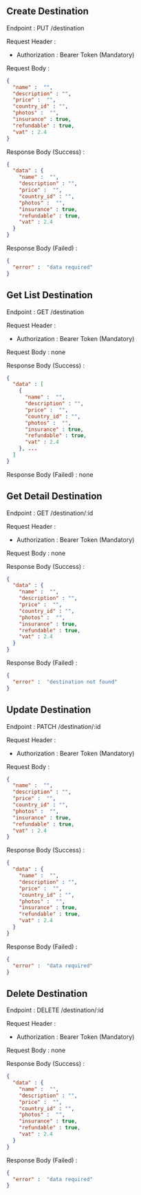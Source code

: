 ## Create Destination
Endpoint : PUT /destination

Request Header : 
- Authorization : Bearer Token (Mandatory)

Request Body :
```json
{
  "name" :  "",
  "description" : "",
  "price" :  "",
  "country_id" : "",
  "photos" :  "",
  "insurance" : true,
  "refundable" : true,
  "vat" : 2.4
}
```
Response Body (Success) :
```json
{
  "data" : {
    "name" :  "",
    "description" : "",
    "price" :  "",
    "country_id" : "",
    "photos" :  "",
    "insurance" : true,
    "refundable" : true,
    "vat" : 2.4
  }
}
```

Response Body (Failed) :
```json
{
  "error" :  "data required"
}
```



## Get List Destination
Endpoint : GET /destination

Request Header :
- Authorization : Bearer Token (Mandatory)

Request Body : none


Response Body (Success) :
```json
{
  "data" : [
    {
      "name" :  "",
      "description" : "",
      "price" :  "",
      "country_id" : "",
      "photos" :  "",
      "insurance" : true,
      "refundable" : true,
      "vat" : 2.4
    }, ...
  ]
}
```

Response Body (Failed) : none

## Get Detail Destination
Endpoint : GET /destination/:id

Request Header :
- Authorization : Bearer Token (Mandatory)

Request Body : none

Response Body (Success) :
```json
{
  "data" : {
    "name" :  "",
    "description" : "",
    "price" :  "",
    "country_id" : "",
    "photos" :  "",
    "insurance" : true,
    "refundable" : true,
    "vat" : 2.4
  }
}
```

Response Body (Failed) :
```json
{
  "error" :  "destination not found"
}
```

## Update Destination
Endpoint : PATCH /destination/:id

Request Header :
- Authorization : Bearer Token (Mandatory)

Request Body :
```json
{
  "name" :  "",
  "description" : "",
  "price" :  "",
  "country_id" : "",
  "photos" :  "",
  "insurance" : true,
  "refundable" : true,
  "vat" : 2.4
}
```
Response Body (Success) :
```json
{
  "data" : {
    "name" :  "",
    "description" : "",
    "price" :  "",
    "country_id" : "",
    "photos" :  "",
    "insurance" : true,
    "refundable" : true,
    "vat" : 2.4
  }
}
```

Response Body (Failed) :
```json
{
  "error" :  "data required"
}
```


## Delete Destination
Endpoint : DELETE /destination/:id

Request Header :
- Authorization : Bearer Token (Mandatory)

Request Body : none


Response Body (Success) :
```json
{
  "data" : {
    "name" :  "",
    "description" : "",
    "price" :  "",
    "country_id" : "",
    "photos" :  "",
    "insurance" : true,
    "refundable" : true,
    "vat" : 2.4
  }
}
```

Response Body (Failed) :
```json
{
  "error" :  "data required"
}
```

